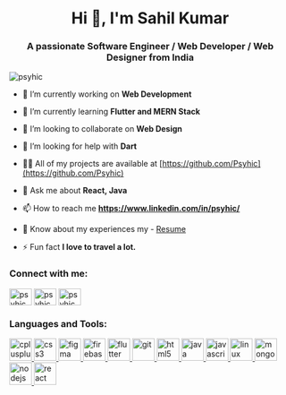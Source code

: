 <h1 align="center">Hi 👋, I'm Sahil Kumar</h1>
<h3 align="center">A passionate Software Engineer / Web Developer / Web Designer from India</h3>

<p align="left"> <img src="https://komarev.com/ghpvc/?username=psyhic&label=Profile%20views&color=01DFD7&style=flat" alt="psyhic" /> </p>

- 🔭 I’m currently working on **Web Development**

- 🌱 I’m currently learning **Flutter and MERN Stack**

- 👯 I’m looking to collaborate on **Web Design**

- 🤝 I’m looking for help with **Dart**

- 👨‍💻 All of my projects are available at [https://github.com/Psyhic](https://github.com/Psyhic)

- 💬 Ask me about **React, Java**

- 📫 How to reach me **https://www.linkedin.com/in/psyhic/**

- 📄 Know about my experiences my - [Resume](https://drive.google.com/file/d/1cWYPrAePJGq0-Es107b5Hwwrj4Atl4md/view?usp=sharing)

- ⚡ Fun fact **I love to travel a lot.** 

<h3 align="left">Connect with me:</h3>
<p align="left">
<a href="https://twitter.com/psyhic_sk" target="blank"><img align="center" src="https://cdn.jsdelivr.net/npm/simple-icons@3.0.1/icons/twitter.svg" alt="psyhic_sk" height="30" width="40" /></a>
<a href="https://linkedin.com/in/psyhic" target="blank"><img align="center" src="https://cdn.jsdelivr.net/npm/simple-icons@3.0.1/icons/linkedin.svg" alt="psyhic" height="30" width="40" /></a>
<a href="https://instagram.com/psyhic.sk" target="blank"><img align="center" src="https://cdn.jsdelivr.net/npm/simple-icons@3.0.1/icons/instagram.svg" alt="psyhic.sk" height="30" width="40" /></a>
</p>

<h3 align="left">Languages and Tools:</h3>
<p align="left"> <a href="https://www.w3schools.com/cpp/" target="_blank"> <img src="https://devicons.github.io/devicon/devicon.git/icons/cplusplus/cplusplus-original.svg" alt="cplusplus" width="40" height="40"/> </a> <a href="https://www.w3schools.com/css/" target="_blank"> <img src="https://devicons.github.io/devicon/devicon.git/icons/css3/css3-original-wordmark.svg" alt="css3" width="40" height="40"/> </a> <a href="https://www.figma.com/" target="_blank"> <img src="https://www.vectorlogo.zone/logos/figma/figma-icon.svg" alt="figma" width="40" height="40"/> </a> <a href="https://firebase.google.com/" target="_blank"> <img src="https://www.vectorlogo.zone/logos/firebase/firebase-icon.svg" alt="firebase" width="40" height="40"/> </a> <a href="https://flutter.dev" target="_blank"> <img src="https://www.vectorlogo.zone/logos/flutterio/flutterio-icon.svg" alt="flutter" width="40" height="40"/> </a> <a href="https://git-scm.com/" target="_blank"> <img src="https://www.vectorlogo.zone/logos/git-scm/git-scm-icon.svg" alt="git" width="40" height="40"/> </a> <a href="https://www.w3.org/html/" target="_blank"> <img src="https://devicons.github.io/devicon/devicon.git/icons/html5/html5-original-wordmark.svg" alt="html5" width="40" height="40"/> </a> <a href="https://www.java.com" target="_blank"> <img src="https://devicons.github.io/devicon/devicon.git/icons/java/java-original-wordmark.svg" alt="java" width="40" height="40"/> </a> <a href="https://developer.mozilla.org/en-US/docs/Web/JavaScript" target="_blank"> <img src="https://devicons.github.io/devicon/devicon.git/icons/javascript/javascript-original.svg" alt="javascript" width="40" height="40"/> </a> <a href="https://www.linux.org/" target="_blank"> <img src="https://devicons.github.io/devicon/devicon.git/icons/linux/linux-original.svg" alt="linux" width="40" height="40"/> </a> <a href="https://www.mongodb.com/" target="_blank"> <img src="https://devicons.github.io/devicon/devicon.git/icons/mongodb/mongodb-original-wordmark.svg" alt="mongodb" width="40" height="40"/> </a> <a href="https://nodejs.org" target="_blank"> <img src="https://devicons.github.io/devicon/devicon.git/icons/nodejs/nodejs-original-wordmark.svg" alt="nodejs" width="40" height="40"/> </a> <a href="https://reactjs.org/" target="_blank"> <img src="https://devicons.github.io/devicon/devicon.git/icons/react/react-original-wordmark.svg" alt="react" width="40" height="40"/> </a> </p>
